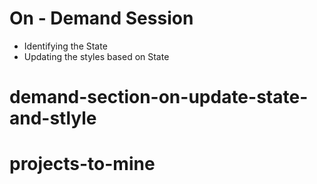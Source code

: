 # On - Demand Session

- Identifying the State
- Updating the styles based on State
# demand-section-on-update-state-and-stlyle
# projects-to-mine
